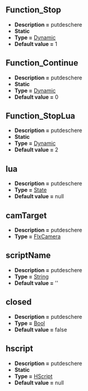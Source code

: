## Function_Stop
* **Description =** putdeschere
* **Static**
* **Type =** [Dynamic](https://api.haxeflixel.com/Dynamic.html)
* **Default value =** 1

## Function_Continue
* **Description =** putdeschere
* **Static**
* **Type =** [Dynamic](https://api.haxeflixel.com/Dynamic.html)
* **Default value =** 0

## Function_StopLua
* **Description =** putdeschere
* **Static**
* **Type =** [Dynamic](https://api.haxeflixel.com/Dynamic.html)
* **Default value =** 2

## lua
* **Description =** putdeschere
* **Type =** [State](https://api.haxeflixel.com/llua/State.html)
* **Default value =** null

## camTarget
* **Description =** putdeschere
* **Type =** [FlxCamera](https://api.haxeflixel.com/flixel/FlxCamera.html)

## scriptName
* **Description =** putdeschere
* **Type =** [String](https://api.haxeflixel.com/String.html)
* **Default value =** ''

## closed
* **Description =** putdeschere
* **Type =** [Bool](https://api.haxeflixel.com/Bool.html)
* **Default value =** false

## hscript
* **Description =** putdeschere
* **Static**
* **Type =** [HScript](https://api.haxeflixel.com/HScript.html)
* **Default value =** null

